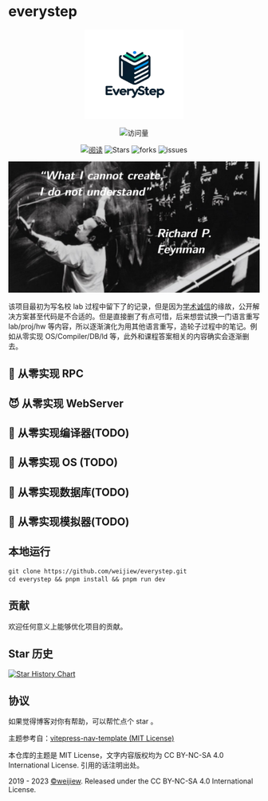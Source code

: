 # everystep

<div align="center">
  <a href="https://github.com/weijiew/everystep">
    <img src="docs/public/logo.png" alt="logo" width="200" height="180">
  </a>

![访问量](https://visitor-badge.laobi.icu/badge?page_id=weijiew.everystep&left_color=0047ab&right_color=add8e6)

[![阅读](https://img.shields.io/badge/阅读-read-brightgreen.svg)](https://everystep.dev)
![Stars](https://img.shields.io/github/stars/weijiew/everystep)
![forks](https://img.shields.io/github/forks/weijiew/everystep)
![issues](https://img.shields.io/github/issues/weijiew/everystep)


  <img src='docs/public/background-cover_.png' width='800'>

</div>

该项目最初为写名校 lab 过程中留下了的记录，但是因为[学术诚信](http://integrity.mit.edu/)的缘故，公开解决方案甚至代码是不合适的。但是直接删了有点可惜，后来想尝试换一门语言重写 lab/proj/hw 等内容，所以逐渐演化为用其他语言重写，造轮子过程中的笔记。例如从零实现 OS/Compiler/DB/ld 等，此外和课程答案相关的内容确实会逐渐删去。

## 🍼 从零实现 RPC

## 😈 从零实现 WebServer

## 🐹 从零实现编译器(TODO)

## 🐷 从零实现 OS (TODO)

## 🚀 从零实现数据库(TODO)

## 🐲 从零实现模拟器(TODO)


## 本地运行

```
git clone https://github.com/weijiew/everystep.git
cd everystep && pnpm install && pnpm run dev
```

## 贡献

欢迎任何意义上能够优化项目的贡献。

## Star 历史

[![Star History Chart](https://api.star-history.com/svg?repos=weijiew/everystep&type=Date)](https://star-history.com/#weijiew/everystep&Date)

## 协议

如果觉得博客对你有帮助，可以帮忙点个 star 。

主题参考自：[vitepress-nav-template (MIT License)](https://github.com/maomao1996/vitepress-nav-template)

本仓库的主题是 MIT License，文字内容版权均为 CC BY-NC-SA 4.0 International License. 引用的话注明出处。

2019 - 2023 [©weijiew](https://github.com/weijiew/). Released under the CC BY-NC-SA 4.0 International License.